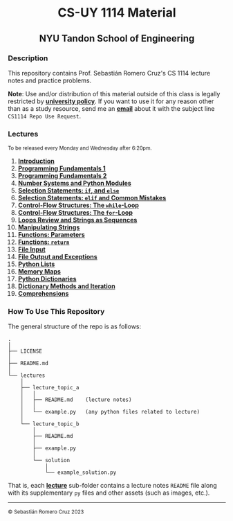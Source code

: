<h1 align=center>CS-UY 1114 Material</h1>

<h2 align=center>NYU Tandon School of Engineering</h2>

### Description

This repository contains Prof. Sebastián Romero Cruz's CS 1114 lecture notes and practice problems.

**Note**: Use and/or distribution of this material outside of this class is legally restricted by [**university
policy**](https://guides.nyu.edu/copyright/nyupermissions). If you want to use it for any reason other than as a study
resource, send me an [**email**](mailto:src402@nyu.edu) about it with the subject line `CS1114 Repo Use Request`.

### Lectures

<sub>To be released every Monday and Wednesday after 6:20pm.</sub>

1. [**Introduction**](lectures/introduction/)
2. [**Programming Fundamentals 1**](lectures/fundamentals_1/)
3. [**Programming Fundamentals 2**](lectures/fundamentals_2/)
4. [**Number Systems and Python Modules**](lectures/number_systems/)
5. [**Selection Statements: `if`, and `else`**](lectures/selection_statements/)
6. [**Selection Statements: `elif` and Common Mistakes**](lectures/selection_statements#part-3-elif-statements)
7. [**Control-Flow Structures: The `while`-Loop**](lectures/while_loops/)
8. [**Control-Flow Structures: The `for`-Loop**](lectures/for_loops/)
9. [**Loops Review and Strings as Sequences**](lectures/string_sequences/)
10. [**Manipulating Strings**](lectures/manipulating_strings/)
11. [**Functions: Parameters**](lectures/functions_parameters/)
12. [**Functions: `return`**](lectures/functions_return/)
13. [**File Input**](lectures/file_input/)
14. [**File Output and Exceptions**](lectures/file_output/)
15. [**Python Lists**](lectures/lists/)
16. [**Memory Maps**](lectures/memory_maps/)
17. [**Python Dictionaries**](lectures/dictionaries/)
18. [**Dictionary Methods and Iteration**](lectures/dictionary_methods/)
19. [**Comprehensions**](lectures/comprehensions/)

### How To Use This Repository

The general structure of the repo is as follows:

```
.
│
├── LICENSE
│
├── README.md
│
└── lectures
    │
    ├── lecture_topic_a
    │   │
    │   ├── README.md    (lecture notes)
    │   │
    │   └── example.py   (any python files related to lecture)
    │
    └── lecture_topic_b
        │
        ├── README.md
        │
        ├── example.py
        │
        └── solution
            │
            └── example_solution.py
```

That is, each [**lecture**](#Lectures) sub-folder contains a lecture notes `README` file along with its supplementary
`py` files and other assets (such as images, etc.).

<!-- 5. [**Python Modules and Boolean Expressions**](lectures/modules_boolean/)
12. [**Strings Review**](lectures/strings_review/)
13. [**Midterm 1 Review (_Read Between The Lines_)**](lectures/midterm_1_review/)
    - [**Loops and Strings Practice**](practice/loops/)

22. [**Midterm 2 Review**](lectures/midterm_2_review/)
23. [**Intro to Object-Oriented Programming**](lectures/oop_1/)
24. [**Intro to Object-Oriented Programming: Methods and the `__str__()` Method**](lectures/oop_2/)
25. [**Intro to Object-Oriented Programming: Dunder / "Magic" Methods**](lectures/oop_3/)
27. [**Final Exam Review**](lectures/final_review/)
28. [**Extra File IO Review**](lectures/files_review/) -->

---

<sub>© Sebastián Romero Cruz 2023</sub>
